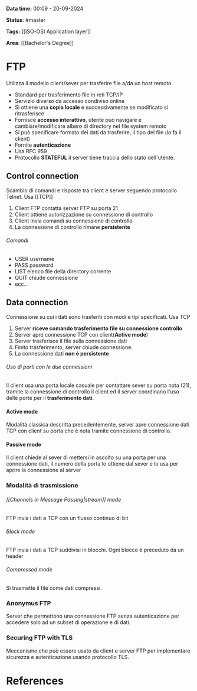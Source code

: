 **Data time:** 00:09 - 20-09-2024

**Status**: #master 

**Tags:** [[ISO-OSI Application layer]]

**Area**: [[Bachelor's Degree]]
# FTP

Utilizza il modello client/sever per trasferire file a/da un host remoto

- Standard per trasferimento file in reti TCP/IP
- Servizio diverso da accesso condiviso online
- Si ottiene una **copia locale** e successivamente se modificato si ritrasferisce
- Fornisce **accesso interattivo**, utente può navigare e cambiare/modificare albero di directory nel file system remoto
- Si può specificare formato dei dati da trasferire, il tipo del file (lo fa il client)
- Fornite **autenticazione**
- Usa RFC 959
- Protocollo **STATEFUL** il server tiene traccia dello stato dell'utente.
## Control connection
Scambio di comandi e risposte tra client e server seguendo protocollo Telnet. Usa [[TCP]]

1. Client FTP contatta server FTP su porta 21
2. Client ottiene autorizzazione su connessione di controllo
3. Client invia comandi su connessione di controllo
4. La connessione di controllo rimane **persistente**

###### Comandi
- USER username
- PASS password
- LIST elenco file della directory corrente
- QUIT chiude connessione
- ecc..

## Data connection
Connessione su cui i dati sono trasferiti con modi e tipi specificati. Usa TCP

1. Server **riceve comando trasferimento file su connessione controllo**
2. Server apre connessione TCP con client(**Active mode**)
3. Server trasferisce il file sulla connessione dati
4. Finito trasferimento, server chiude connessione.
5. La connessione dati **non è persistente**

###### Uso di porti con le due connessioni
Il client usa una porta locale casuale per contattare sever su porta nota (21), tramite la connessione di controllo il client ed il server coordinano l'uso delle porte per il **trasferimento dati**.

#### Active mode
Modalità classica descritta precedentemente, server apre connessione dati TCP con client su porta che è nota tramite connessione di controllo.
#### Passive mode
Il client chiede al sever di mettersi in ascolto su una porta per una connessione dati, il numero della porta lo ottiene dal sever e lo usa per aprire la connessione al server

### Modalità di trasmissione
###### [[Channels in Message Passing|stream]] mode
FTP invia i dati a TCP con un flusso continuo di bit
###### Block mode
FTP invia i dati a TCP suddivisi in blocchi. Ogni blocco è preceduto da un header
###### Compressed mode
Si trasmette il file come dati compressi.

### Anonymus FTP
Server che permettono una connessione FTP senza autenticazione per accedere solo ad un subset di operazione e di dati.

### Securing FTP with TLS
Meccanismo che può essere usato da client e server FTP per implementare sicurezza e autenticazione usando protocollo TLS.

# References